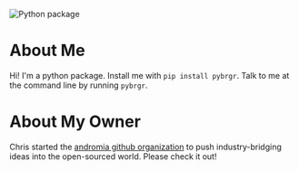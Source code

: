 ![Python package](https://github.com/pybrgr/pybrgr/workflows/Python%20package/badge.svg)

# About Me
Hi! I'm a python package. Install me with `pip install pybrgr`. Talk to me at the command line by running `pybrgr`. 

# About My Owner
Chris started the [andromia github organization](https://github.com/andromia) to push industry-bridging ideas into the open-sourced world. Please check it out!